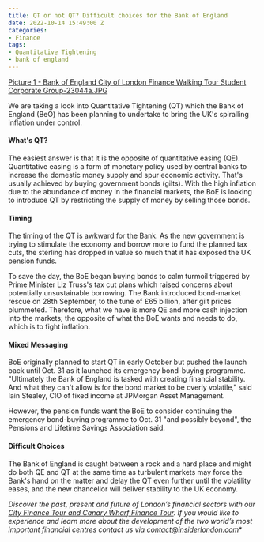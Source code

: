 ```yaml
---
title: QT or not QT? Difficult choices for the Bank of England
date: 2022-10-14 15:49:00 Z
categories:
- Finance
tags:
- Quantitative Tightening
- bank of england
---
```


[Picture 1 - Bank of England City of London Finance Walking Tour Student Corporate Group-23044a.JPG](/uploads/Picture%201%20-%20Bank%20of%20England%20City%20of%20London%20Finance%20Walking%20Tour%20Student%20Corporate%20Group-23044a.JPG)

We are taking a look into Quantitative Tightening (QT) which the Bank of England (BeO) has been planning to undertake to bring the UK's spiralling inflation under control. 

#### What's QT?

The easiest answer is that it is the opposite of quantitative easing (QE). Quantitative easing is a form of monetary policy used by central banks to increase the domestic money supply and spur economic activity. That's usually achieved by buying government bonds (gilts). With the high inflation due to the abundance of money in the financial markets, the BoE is looking to introduce QT by restricting the supply of money by selling those bonds.


#### Timing 
 
The timing of the QT is awkward for the Bank. As the new government is trying to stimulate the economy and borrow more to fund the planned tax cuts, the sterling has dropped in value so much that it has exposed the UK pension funds.

To save the day, the BoE began buying bonds to calm turmoil triggered by Prime Minister Liz Truss's tax cut plans which raised concerns about potentially unsustainable borrowing. The Bank introduced bond-market rescue on 28th September, to the tune of £65 billion, after gilt prices plummeted. Therefore, what we have is more QE and more cash injection into the markets; the opposite of what the BoE wants and needs to do, which is to fight inflation.

#### Mixed Messaging

BoE originally planned to start QT in early October but pushed the launch back until Oct. 31 as it launched its emergency bond-buying programme. "Ultimately the Bank of England is tasked with creating financial stability. And what they can't allow is for the bond market to be overly volatile," said Iain Stealey, CIO of fixed income at JPMorgan Asset Management.

However, the pension funds want the BoE to consider continuing the emergency bond-buying programme to Oct. 31 "and possibly beyond", the Pensions and Lifetime Savings Association said.

#### Difficult Choices 

The Bank of England is caught between a rock and a hard place and might do both QE and QT at the same time as turbulent markets may force the Bank's hand on the matter and delay the QT even further until the volatility eases, and the new chancellor will deliver stability to the UK economy. 

*Discover the past, present and future of London’s financial sectors with our [City Finance Tour and Canary Wharf Finance Tour](https://www.insiderlondon.com/london/educational-tours/london-finance-walking-tour/). If you would like to experience and learn more about the development of the two world’s most important financial centres contact us via <a href="mailto:contact@insiderlondon.com">contact@insiderlondon.com</a>**
